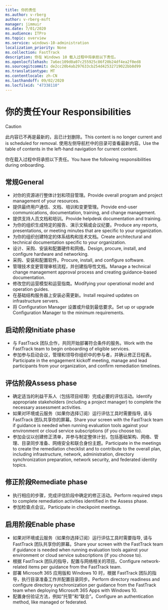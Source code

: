 ```yaml
---
title: 你的责任
ms.author: v-rberg
author: v-rberg-msft
manager: jimmuir
ms.date: 7/01/2020
ms.audience: ITPro
ms.topic: overview
ms.service: windows-10-administration
localization_priority: None
ms.collection: FastTrack
description: 你在 Windows 10 载入过程中将承担以下责任。
ms.openlocfilehash: 7a6ec109d0a07c255925c86f20b24df4ea2f0ed8
ms.sourcegitcommit: de2cc20b4ab297633cb254d42532719022bb8d99
ms.translationtype: MT
ms.contentlocale: zh-CN
ms.lasthandoff: 09/02/2020
ms.locfileid: "47338110"
---
```

# <a name="your-responsibilities"></a><span data-ttu-id="1bd25-103">你的责任</span><span class="sxs-lookup"><span data-stu-id="1bd25-103">Your Responsibilities</span></span>
> [!CAUTION]
> <span data-ttu-id="1bd25-104">此内容已不再是最新的，且已计划删除。</span><span class="sxs-lookup"><span data-stu-id="1bd25-104">This content is no longer current and is scheduled for removal.</span></span> <span data-ttu-id="1bd25-105">使用左侧导航栏中的目录可查看最新内容。</span><span class="sxs-lookup"><span data-stu-id="1bd25-105">Use the table of contents in the left-hand navigation for current content.</span></span>

<span data-ttu-id="1bd25-106">你在载入过程中将承担以下责任。</span><span class="sxs-lookup"><span data-stu-id="1bd25-106">You have the following responsibilities during onboarding.</span></span>

## <a name="general"></a><span data-ttu-id="1bd25-107">常规</span><span class="sxs-lookup"><span data-stu-id="1bd25-107">General</span></span>

- <span data-ttu-id="1bd25-108">对你的资源进行整体计划和项目管理。</span><span class="sxs-lookup"><span data-stu-id="1bd25-108">Provide overall program and project management of your resources.</span></span>
- <span data-ttu-id="1bd25-109">提供最终用户通信、文档、培训和变更管理。</span><span class="sxs-lookup"><span data-stu-id="1bd25-109">Provide end-user communications, documentation, training, and change management.</span></span>
- <span data-ttu-id="1bd25-110">提供支持人员文档和培训。</span><span class="sxs-lookup"><span data-stu-id="1bd25-110">Provide helpdesk documentation and training.</span></span>
- <span data-ttu-id="1bd25-111">为你的组织生成特定的报告、演示文稿或会议纪要。</span><span class="sxs-lookup"><span data-stu-id="1bd25-111">Produce any reports, presentations, or meeting minutes that are specific to your organization.</span></span>
- <span data-ttu-id="1bd25-112">为你的组织创建特定的体系结构和技术文档。</span><span class="sxs-lookup"><span data-stu-id="1bd25-112">Create architectural and technical documentation specific to your organization.</span></span>
- <span data-ttu-id="1bd25-113">设计、采购、安装和配置硬件和网络。</span><span class="sxs-lookup"><span data-stu-id="1bd25-113">Design, procure, install, and configure hardware and networking.</span></span>
- <span data-ttu-id="1bd25-114">采购、安装和配置软件。</span><span class="sxs-lookup"><span data-stu-id="1bd25-114">Procure, install, and configure software.</span></span>
- <span data-ttu-id="1bd25-115">管理技术变更管理审核流程，并创建指导性文档。</span><span class="sxs-lookup"><span data-stu-id="1bd25-115">Manage a technical change management approval process and creating guidance-based documentation.</span></span>
- <span data-ttu-id="1bd25-116">修改您的运营模型和运营指南。</span><span class="sxs-lookup"><span data-stu-id="1bd25-116">Modifying your operational model and operation guides.</span></span>
- <span data-ttu-id="1bd25-117">在基础结构服务器上安装必需更新。</span><span class="sxs-lookup"><span data-stu-id="1bd25-117">Install required updates on infrastructure servers.</span></span>
- <span data-ttu-id="1bd25-118">将 Configuration Manager 设置或升级到最低要求。</span><span class="sxs-lookup"><span data-stu-id="1bd25-118">Set up or upgrade Configuration Manager to the minimum requirements.</span></span>

## <a name="initiate-phase"></a><span data-ttu-id="1bd25-119">启动阶段</span><span class="sxs-lookup"><span data-stu-id="1bd25-119">Initiate phase</span></span>

- <span data-ttu-id="1bd25-120">与 FastTrack 团队合作，共同开始部署符合条件的服务。</span><span class="sxs-lookup"><span data-stu-id="1bd25-120">Work with the FastTrack team to begin onboarding of eligible services.</span></span>
- <span data-ttu-id="1bd25-121">参加参与启动会议，管理和领导你组织中的参与者，并确认修正日程表。</span><span class="sxs-lookup"><span data-stu-id="1bd25-121">Participate in the engagement kickoff meeting, manage and lead participants from your organization, and confirm remediation timelines.</span></span>

## <a name="assess-phase"></a><span data-ttu-id="1bd25-122">评估阶段</span><span class="sxs-lookup"><span data-stu-id="1bd25-122">Assess phase</span></span>

- <span data-ttu-id="1bd25-123">确定适当的利益干系人（包括项目经理）完成必要的评估活动。</span><span class="sxs-lookup"><span data-stu-id="1bd25-123">Identify appropriate stakeholders (including a project manager) to complete the necessary assessment activities.</span></span>
- <span data-ttu-id="1bd25-124">如果对环境或云服务（如果你选择订阅）运行评估工具时需要指导, 请与 FastTrack 团队共享你的屏幕。</span><span class="sxs-lookup"><span data-stu-id="1bd25-124">Share your screen with the FastTrack team if guidance is needed when running evaluation tools against your environment or cloud service subscriptions (if you choose to).</span></span>
- <span data-ttu-id="1bd25-125">参加会议以创建修正清单，并参与制定整体计划，包括基础架构、网络、管理、目录同步准备、网络安全和联合身份主题。</span><span class="sxs-lookup"><span data-stu-id="1bd25-125">Participate in the meetings to create the remediation checklist and to contribute to the overall plan, including infrastructure, network, administration, directory synchronization preparation, network security, and federated identity topics.</span></span>

## <a name="remediate-phase"></a><span data-ttu-id="1bd25-126">修正阶段</span><span class="sxs-lookup"><span data-stu-id="1bd25-126">Remediate phase</span></span>

- <span data-ttu-id="1bd25-127">执行相应的步骤，完成评估阶段中确定的修正活动。</span><span class="sxs-lookup"><span data-stu-id="1bd25-127">Perform required steps to complete remediation activities identified in the Assess phase.</span></span>
- <span data-ttu-id="1bd25-128">参加检查点会议。</span><span class="sxs-lookup"><span data-stu-id="1bd25-128">Participate in checkpoint meetings.</span></span>

## <a name="enable-phase"></a><span data-ttu-id="1bd25-129">启用阶段</span><span class="sxs-lookup"><span data-stu-id="1bd25-129">Enable phase</span></span>

- <span data-ttu-id="1bd25-130">如果对环境或云服务（如果你选择订阅）运行评估工具时需要指导, 请与 FastTrack 团队共享你的屏幕。</span><span class="sxs-lookup"><span data-stu-id="1bd25-130">Share your screen with the FastTrack team if guidance is needed when running evaluation tools against your environment or cloud service subscriptions (if you choose to).</span></span>
- <span data-ttu-id="1bd25-131">根据 FastTrack 团队的指导，配置与网络相关的项目。</span><span class="sxs-lookup"><span data-stu-id="1bd25-131">Configure network-related items per guidance from the FastTrack team.</span></span>
- <span data-ttu-id="1bd25-132">部署 Microsoft 365 应用版和 Windows 10 时，根据 FastTrack 团队的指导，执行目录准备工作并配置目录同步。</span><span class="sxs-lookup"><span data-stu-id="1bd25-132">Perform directory readiness and configure directory synchronization per guidance from the FastTrack team when deploying Microsoft 365 Apps with Windows 10.</span></span>
- <span data-ttu-id="1bd25-133">配置身份验证方法，例如“托管”和“联合”。</span><span class="sxs-lookup"><span data-stu-id="1bd25-133">Configure an authentication method, like managed or federated.</span></span>

